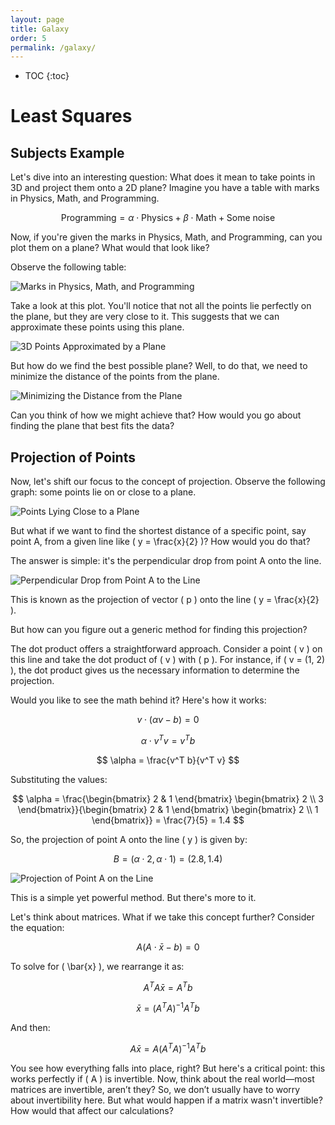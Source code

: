 ```yaml
---
layout: page
title: Galaxy 
order: 5
permalink: /galaxy/
---
```


* TOC
{:toc}


# Least Squares

## Subjects Example

Let's dive into an interesting question: What does it mean to take points in 3D and project them onto a 2D plane? Imagine you have a table with marks in Physics, Math, and Programming.

$$
\text{Programming} = \alpha \cdot \text{Physics} + \beta \cdot \text{Math} + \text{Some noise}
$$

Now, if you're given the marks in Physics, Math, and Programming, can you plot them on a plane? What would that look like?

Observe the following table:

![Marks in Physics, Math, and Programming](image1.png)

Take a look at this plot. You'll notice that not all the points lie perfectly on the plane, but they are very close to it. This suggests that we can approximate these points using this plane.

![3D Points Approximated by a Plane](image5.png)

But how do we find the best possible plane? Well, to do that, we need to minimize the distance of the points from the plane.

![Minimizing the Distance from the Plane](image6.png)

Can you think of how we might achieve that? How would you go about finding the plane that best fits the data?

## Projection of Points

Now, let's shift our focus to the concept of projection. Observe the following graph: some points lie on or close to a plane.

![Points Lying Close to a Plane](image2.png)

But what if we want to find the shortest distance of a specific point, say point A, from a given line like \( y = \frac{x}{2} \)? How would you do that?

The answer is simple: it's the perpendicular drop from point A onto the line.

![Perpendicular Drop from Point A to the Line](image3.png)

This is known as the projection of vector \( p \) onto the line \( y = \frac{x}{2} \).

But how can you figure out a generic method for finding this projection?

The dot product offers a straightforward approach. Consider a point \( v \) on this line and take the dot product of \( v \) with \( p \). For instance, if \( v = (1, 2) \), the dot product gives us the necessary information to determine the projection.

Would you like to see the math behind it? Here's how it works:

$$
v \cdot (\alpha v - b) = 0
$$

$$
\alpha \cdot v^T v = v^T b
$$

$$
\alpha = \frac{v^T b}{v^T v}
$$

Substituting the values:

$$
\alpha = \frac{\begin{bmatrix} 2 & 1 \end{bmatrix} \begin{bmatrix} 2 \\ 3 \end{bmatrix}}{\begin{bmatrix} 2 & 1 \end{bmatrix} \begin{bmatrix} 2 \\ 1 \end{bmatrix}} = \frac{7}{5} = 1.4
$$

So, the projection of point A onto the line \( y \) is given by:

$$
B = (\alpha \cdot 2, \alpha \cdot 1) = (2.8, 1.4)
$$

![Projection of Point A on the Line](image4.png)

This is a simple yet powerful method. But there's more to it.

Let's think about matrices. What if we take this concept further? Consider the equation:

$$
A(A \cdot \bar{x} - b) = 0
$$

To solve for \( \bar{x} \), we rearrange it as:

$$
A^T A \bar{x} = A^T b
$$

$$
\bar{x} = (A^T A)^{-1} A^T b
$$

And then:

$$
A \bar{x} = A(A^T A)^{-1} A^T b
$$

You see how everything falls into place, right? But here's a critical point: this works perfectly if \( A \) is invertible. Now, think about the real world—most matrices are invertible, aren’t they? So, we don’t usually have to worry about invertibility here. But what would happen if a matrix wasn't invertible? How would that affect our calculations?
